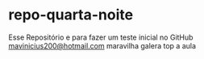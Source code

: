 # repo-quarta-noite
Esse Repositório e para fazer um teste inicial no GitHub
mavinicius200@hotmail.com
maravilha galera  top a aula 
